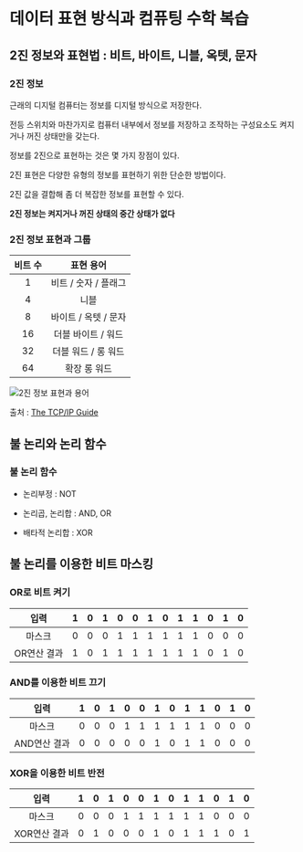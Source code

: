 # 데이터 표현 방식과 컴퓨팅 수학 복습

## 2진 정보와 표현법 : 비트, 바이트, 니블, 옥텟, 문자

### 2진 정보

근래의 디지털 컴퓨터는 정보를 디지털 방식으로 저장한다.

전등 스위치와 마찬가지로 컴퓨터 내부에서 정보를 저장하고 조작하는 구성요소도 켜지거나 꺼진 상태만을 갖는다.

정보를 2진으로 표현하는 것은 몇 가지 장점이 있다.

2진 표현은 다양한 유형의 정보를 표현하기 위한 단순한 방법이다.

2진 값을 결합해 좀 더 복잡한 정보를 표현할 수 있다.

**2진 정보는 켜지거나 꺼진 상태의 중간 상태가 없다**

### 2진 정보 표현과 그룹

| 비트 수 | 표현 용어 |
|:------:|:--------:|
|    1   | 비트 / 숫자 / 플래그 |
|    4   | 니블 |
|    8   | 바이트 / 옥텟 / 문자 |
|   16   | 더블 바이트 / 워드 |
|   32   | 더블 워드 / 롱 워드 |
|   64   | 확장 롱 워드 |

![2진 정보 표현과 용어](http://www.tcpipguide.com/free/diagrams/bitsbytes.png)

출처 : [The TCP/IP Guide](http://www.tcpipguide.com/free/t_BinaryInformationandRepresentationBitsBytesNibbles-2.htm)

## 불 논리와 논리 함수

### 불 논리 함수

* 논리부정 : NOT

* 논리곱, 논리합 : AND, OR

* 배타적 논리합 : XOR

## 불 논리를 이용한 비트 마스킹

### OR로 비트 켜기

| 입력 | 1 | 0 | 1 | 0 | 0 | 1 | 0 | 1 | 1 | 0 | 1| 0 |
|:---:|:-:|:-:|:-:|:-:|:-:|:-:|:-:|:-:|:-:|:-:|:-:|:-:|
| 마스크 | 0 | 0 | 0 | 1 | 1 | 1 | 1 | 1 | 1 | 0 | 0 | 0 |
| OR연산 결과 | 1 | 0 | 1 | 1 | 1 | 1 | 1 | 1 | 1 | 0 | 1| 0 |

### AND를 이용한 비트 끄기

| 입력 | 1 | 0 | 1 | 0 | 0 | 1 | 0 | 1 | 1 | 0 | 1| 0 |
|:---:|:-:|:-:|:-:|:-:|:-:|:-:|:-:|:-:|:-:|:-:|:-:|:-:|
| 마스크 | 0 | 0 | 0 | 1 | 1 | 1 | 1 | 1 | 1 | 0 | 0 | 0 |
| AND연산 결과 | 0 | 0 | 0 | 0 | 0 | 1 | 0 | 1 | 1 | 0 | 0 | 0 |

### XOR을 이용한 비트 반전

| 입력 | 1 | 0 | 1 | 0 | 0 | 1 | 0 | 1 | 1 | 0 | 1| 0 |
|:---:|:-:|:-:|:-:|:-:|:-:|:-:|:-:|:-:|:-:|:-:|:-:|:-:|
| 마스크 | 0 | 0 | 0 | 1 | 1 | 1 | 1 | 1 | 1 | 0 | 0 | 0 |
| XOR연산 결과 | 0 | 1 | 0 | 0 | 0 | 1 | 0 | 1 | 1 | 1 | 0 | 1 |